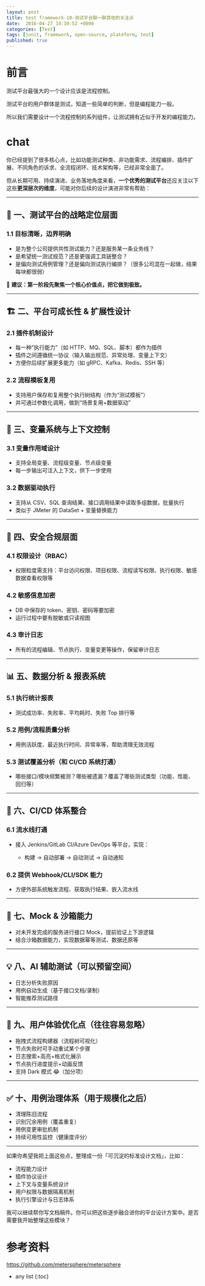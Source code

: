 ```yaml
---
layout: post
title: test framework-10-测试平台聊一聊其他的关注点
date:  2016-04-27 14:10:52 +0800
categories: [Test]
tags: [junit, framework, open-source, plateform, test]
published: true
---
```


# 前言

测试平台最强大的一个设计应该是流程控制。

测试平台的用户群体是测试，知道一些简单的判断，但是编程能力一般。

所以我们需要设计一个流程控制的系列组件，让测试拥有近似于开发的编程能力。

# chat

你已经提到了很多核心点，比如功能测试种类、非功能需求、流程编排、插件扩展、不同角色的诉求、全流程闭环、技术架构等，已经非常全面了。

但从长期可用、持续演进、业务落地角度来看，**一个优秀的测试平台**还应关注以下这些**更深层次的维度**，可能对你后续的设计演进非常有帮助：

---

## 🧠 一、测试平台的战略定位层面

### 1.1 目标清晰，边界明确

* 是为整个公司提供共性测试能力？还是服务某一条业务线？
* 是希望统一测试规范？还是更强调工具链整合？
* 是偏向测试用例管理？还是偏向测试执行编排？（很多公司混在一起做，结果每块都很弱）

📌 **建议：第一阶段先聚焦一个核心价值点，把它做到极致。**

---

## 🏗️ 二、平台可成长性 & 扩展性设计

### 2.1 插件机制设计

* 每一种“执行能力”（如 HTTP、MQ、SQL、脚本）都作为插件
* 插件之间遵循统一协议（输入输出规范、异常处理、变量上下文）
* 方便你后续扩展更多能力（如 gRPC、Kafka、Redis、SSH 等）

### 2.2 流程模板复用

* 支持用户保存和复用整个执行树结构（作为“测试模板”）
* 并可通过参数化调用，做到“场景复用+数据驱动”

---

## 🔁 三、变量系统与上下文控制

### 3.1 变量作用域设计

* 支持全局变量、流程级变量、节点级变量
* 每一步输出可注入上下文，供下一步使用

### 3.2 数据驱动执行

* 支持从 CSV、SQL 查询结果、接口调用结果中读取多组数据，批量执行
* 类似于 JMeter 的 DataSet + 变量替换能力

---

## 🔐 四、安全合规层面

### 4.1 权限设计（RBAC）

* 权限粒度需支持：平台访问权限、项目权限、流程读写权限、执行权限、敏感数据查看权限等

### 4.2 敏感信息加密

* DB 中保存的 token、密钥、密码等要加密
* 运行过程中要有脱敏或只读视图

### 4.3 审计日志

* 所有的流程编辑、节点执行、变量变更等操作，保留审计日志

---

## 📊 五、数据分析 & 报表系统

### 5.1 执行统计报表

* 测试成功率、失败率、平均耗时、失败 Top 排行等

### 5.2 用例/流程质量分析

* 用例活跃度、最近执行时间、异常率等，帮助清理无效流程

### 5.3 测试覆盖分析（和 CI/CD 系统打通）

* 哪些接口/模块频繁被测？哪些被遗漏？覆盖了哪些测试类型（功能、性能、回归等）

---

## 🔁 六、CI/CD 体系整合

### 6.1 流水线打通

* 接入 Jenkins/GitLab CI/Azure DevOps 等平台，实现：

  * 构建 → 自动部署 → 自动测试 → 自动通知

### 6.2 提供 Webhook/CLI/SDK 能力

* 方便外部系统触发流程、获取执行结果、嵌入流水线

---

## 🧪 七、Mock & 沙箱能力

* 对未开发完成的服务进行接口 Mock，提前验证上下游逻辑
* 结合沙箱数据能力，实现数据幂等测试、数据还原等

---

## 💡 八、AI 辅助测试（可以预留空间）

* 日志分析失败原因
* 用例自动生成（基于接口文档/录制）
* 智能推荐测试路径

---

## 🚀 九、用户体验优化点（往往容易忽略）

* 拖拽式流程构建器（流程树可视化）
* 节点失败时可手动重试某个步骤
* 日志搜索+高亮+格式化展示
* 节点执行进度提示+动画反馈
* 支持 Dark 模式 😂（加分项）

---

## ✅ 十、用例治理体系（用于规模化之后）

* 清理陈旧流程
* 识别冗余用例（覆盖重复）
* 用例变更审批机制
* 持续可用性监控（健康度评分）

---

如果你希望我把上面这些点，整理成一份「可沉淀的标准设计文档」，比如：

* 流程能力设计
* 插件协议设计
* 上下文与变量系统设计
* 用户权限与数据隔离机制
* 执行引擎设计与日志体系

我可以继续帮你写文档稿件。你可以把这些逐步融合进你的平台设计方案中。是否需要我开始整理这些模块？



# 参考资料

https://github.com/metersphere/metersphere

* any list
{:toc}